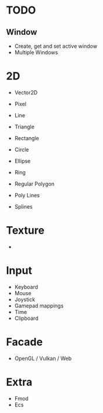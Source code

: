 # TODO

## Window

- Create, get and set active window 
- Multiple Windows

# 2D

- Vector2D

- Pixel
- Line
- Triangle
- Rectangle
- Circle
- Ellipse
- Ring
- Regular Polygon

- Poly Lines

- Splines

# Texture

- 

# Input

- Keyboard
- Mouse
- Joystick
- Gamepad mappings
- Time
- Clipboard

# Facade

- OpenGL / Vulkan / Web

# Extra

- Fmod
- Ecs